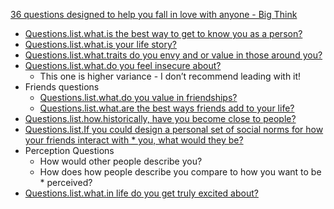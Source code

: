 [36 questions designed to help you fall in love with anyone - Big Think](https://bigthink.com/surprising-science/how-to-fall-in-love-36-questions-and-deep-eye-contact/)

* [Questions.list.what.is the best way to get to know you as a person?](../../../MyDendronExistence/Questions/list/What%20is%20the%20best%20way%20to%20get%20to%20know%20you%20as%20a%20person?.md)
* [Questions.list.what.is your life story?](../../../MyDendronExistence/Questions/list/What%20is%20your%20life%20story?.md)
* [Questions.list.what.traits do you envy and or value in those around you?](../../../MyDendronExistence/Questions/list/What%20traits%20do%20you%20envy%20and%20or%20value%20in%20those%20around%20you?.md)
* [Questions.list.what.do you feel insecure about?](../../../MyDendronExistence/Questions/list/What%20do%20you%20feel%20insecure%20about?.md)
  * This one is higher variance - I don’t recommend leading with it!
* Friends questions
  * [Questions.list.what.do you value in friendships?](../../../MyDendronExistence/Questions/list/What%20do%20you%20value%20in%20friendships?.md)
  * [Questions.list.what.are the best ways friends add to your life?](../../../MyDendronExistence/Questions/list/What%20are%20the%20best%20ways%20friends%20add%20to%20your%20life?.md)
* [Questions.list.how.historically, have you become close to people?](How,%20historically,%20have%20you%20become%20close%20to%20people?)
* [Questions.list.If you could design a personal set of social norms for how your friends interact with * you, what would they be?](If%20you%20could%20design%20a%20personal%20set%20of%20social%20norms%20for%20how%20your%20friends%20interact%20with%20*%20you,%20what%20would%20they%20be?)
* Perception Questions
  * How would other people describe you? 
  * How does how people describe you compare to how you want to be * perceived?
* [Questions.list.what.in life do you get truly excited about?](../../../MyDendronExistence/Questions/list/What%20in%20life%20do%20you%20get%20truly%20excited%20about?.md)
